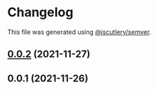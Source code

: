 # Changelog

This file was generated using [@jscutlery/semver](https://github.com/jscutlery/semver).

## [0.0.2](https://github.com/onedaycat/jaco/compare/awsx-0.0.1...awsx-0.0.2) (2021-11-27)



## 0.0.1 (2021-11-26)
